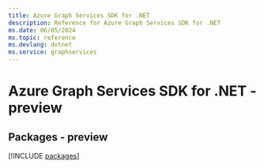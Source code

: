 ```yaml
---
title: Azure Graph Services SDK for .NET
description: Reference for Azure Graph Services SDK for .NET
ms.date: 06/05/2024
ms.topic: reference
ms.devlang: dotnet
ms.service: graphservices
---
```

# Azure Graph Services SDK for .NET - preview
## Packages - preview
[!INCLUDE [packages](graph-services-index.md)]